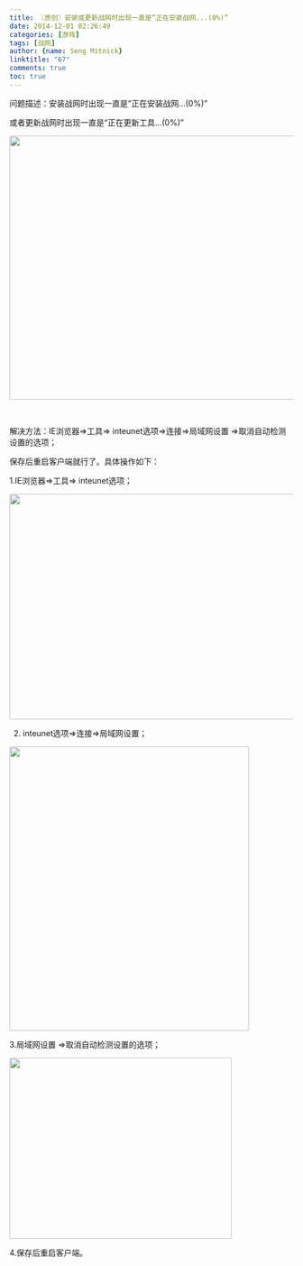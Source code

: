 ```yaml
---
title: 〖原创〗安装或更新战网时出现一直是“正在安装战网...(0%)”
date: 2014-12-01 02:26:49
categories: [游戏]
tags: [战网]
author: {name: Seng Mitnick}
linktitle: "67"
comments: true
toc: true
---
```

问题描述：安装战网时出现一直是“正在安装战网...(0%)”

或者更新战网时出现一直是“正在更新工具...(0%)”<!--more-->

<img class="alignnone" src="http://oss.sengmitnick.com/smk17/posts/295/01.png" alt="" width="738" height="468" />

&nbsp;

解决方法：IE浏览器=&gt;工具=&gt; inteunet选项=&gt;连接=&gt;局域网设置 =&gt;取消自动检测设置的选项；

保存后重启客户端就行了。具体操作如下：

1.IE浏览器=&gt;工具=&gt; inteunet选项；

<img class="alignnone" src="http://oss.sengmitnick.com/smk17/posts/295/02.png@1e_700w_400h_1c_0i_1o_90Q_1x.jpg" alt="" width="700" height="400" />

2. inteunet选项=&gt;连接=&gt;局域网设置；

<img class="alignnone" src="http://oss.sengmitnick.com/smk17/posts/295/03.png" alt="" width="425" height="504" />

3.局域网设置 =&gt;取消自动检测设置的选项；

<img class="alignnone" src="http://oss.sengmitnick.com/smk17/posts/295/04.png" alt="" width="394" height="321" />

4.保存后重启客户端。